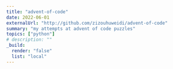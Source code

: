 ```yaml
---
title: "advent-of-code"
date: 2022-06-01
externalUrl: "http://github.com/zizouhuweidi/advent-of-code"
summary: "my attempts at advent of code puzzles"
topics: ["python"]
# description: ""
_build:
  render: "false"
  list: "local"
---
```

